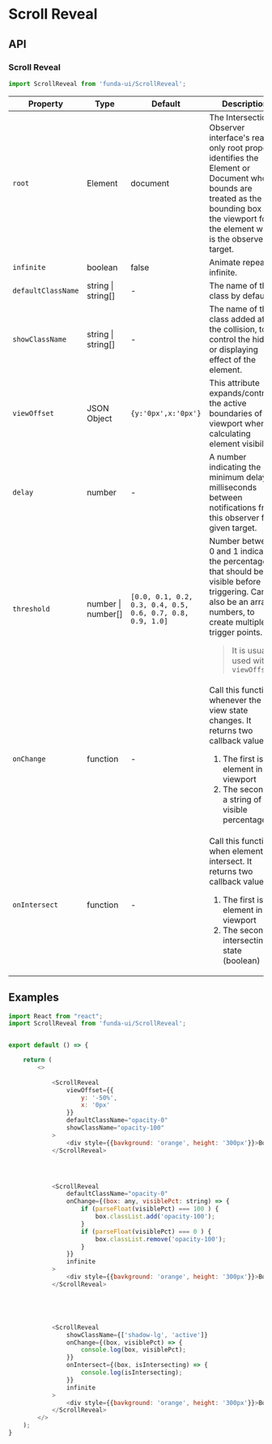 # Scroll Reveal


## API

### Scroll Reveal
```js
import ScrollReveal from 'funda-ui/ScrollReveal';
```
| Property | Type | Default | Description |
| --- | --- | --- | --- |
| `root` | Element | document | The Intersection Observer interface's read-only root property identifies the Element or Document whose bounds are treated as the bounding box of the viewport for the element which is the observer's target. |
| `infinite` | boolean | false | Animate repeat infinite. |
| `defaultClassName` | string \| string[]  | - | The name of the class by default. |
| `showClassName` | string \| string[]  | - | The name of the class added after the collision, to control the hiding or displaying effect of the element. |
| `viewOffset` | JSON Object  | `{y:'0px',x:'0px'}` | This attribute expands/contracts the active boundaries of the viewport when calculating element visibility. |
| `delay` | number | - | A number indicating the minimum delay in milliseconds between notifications from this observer for a given target. |
| `threshold` | number \| number[] | `[0.0, 0.1, 0.2, 0.3, 0.4, 0.5, 0.6, 0.7, 0.8, 0.9, 1.0]` | Number between 0 and 1 indicating the percentage that should be visible before triggering. Can also be an array of numbers, to create multiple trigger points. <blockquote>It is usually used with `viewOffset`</blockquote> |
| `onChange` | function  | - | Call this function whenever the in view state changes. It returns two callback values. <br /> <ol><li>The first is the element in the viewport</li><li>The second is a string of visible percentage</li></ol> |
| `onIntersect` | function  | - | Call this function when elements intersect. It returns two callback values. <br /> <ol><li>The first is the element in the viewport</li><li>The second is intersecting state (boolean)</li></ol> |




## Examples

```js
import React from "react";
import ScrollReveal from 'funda-ui/ScrollReveal';


export default () => {

    return (
        <>
          
            <ScrollReveal 
                viewOffset={{
                    y: '-50%',
                    x: '0px'
                }}
                defaultClassName="opacity-0"
                showClassName="opacity-100"
            >
                <div style={{bavkground: 'orange', height: '300px'}}>Box</div>
            </ScrollReveal>




            <ScrollReveal 
                defaultClassName="opacity-0"
                onChange={(box: any, visiblePct: string) => {
                    if (parseFloat(visiblePct) === 100 ) {
                        box.classList.add('opacity-100');
                    }
                    if (parseFloat(visiblePct) === 0 ) {
                        box.classList.remove('opacity-100');
                    }
                }}
                infinite
            >
                <div style={{bavkground: 'orange', height: '300px'}}>Box</div>
            </ScrollReveal>





            <ScrollReveal 
                showClassName={['shadow-lg', 'active']}
                onChange={(box, visiblePct) => {
                    console.log(box, visiblePct);
                }}
                onIntersect={(box, isIntersecting) => {
                    console.log(isIntersecting);
                }}
                infinite 
            >
                <div style={{bavkground: 'orange', height: '300px'}}>Box</div>
            </ScrollReveal>          
        </>
    );
}
```